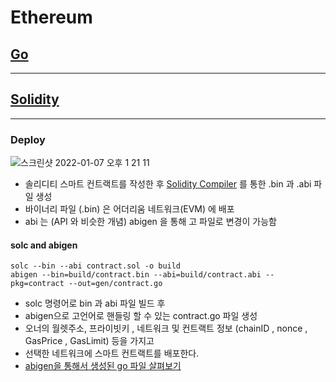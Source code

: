 # Ethereum

## [Go](https://github.com/myungsworld/ethereum/tree/main/go)

---

## [Solidity](https://github.com/myungsworld/ethereum/tree/main/solidity)

---

### Deploy

![스크린샷 2022-01-07 오후 1 21 11](https://user-images.githubusercontent.com/56465854/148492075-a0f15cd3-110d-4428-80d3-5048e390bde6.png)

- 솔리디티 스마트 컨트랙트를 작성한 후 [Solidity Compiler](https://github.com/ethereum/solidity) 를 통한 .bin 과 .abi 파일 생성
- 바이너리 파일 (.bin) 은 어더리움 네트워크(EVM) 에 배포
- abi 는 (API 와 비슷한 개념) abigen 을 통해 고 파일로 변경이 가능함

#### solc and abigen

```shell
solc --bin --abi contract.sol -o build
abigen --bin=build/contract.bin --abi=build/contract.abi --pkg=contract --out=gen/contract.go
```

- solc 명령어로 bin 과 abi 파일 빌드 후
- abigen으로 고언어로 핸들링 할 수 있는 contract.go 파일 생성
- 오너의 월렛주소, 프라이빗키 , 네트워크 및 컨트랙트 정보 (chainID , nonce , GasPrice , GasLimit) 등을 가지고
- 선택한 네트워크에 스마트 컨트랙트를 배포한다.
- [abigen을 통해서 생성된 go 파일 살펴보기](https://github.com/myungsworld/ethereum/blob/main/go/gen/todo.go)
